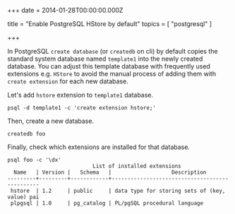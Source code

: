 
+++
date = 2014-01-28T00:00:00.000Z


title = "Enable PostgreSQL HStore by default"
topics = [ "postgresql" ]

+++

In PostgreSQL `create database` (or `createdb` on cli) by default copies the
standard system database named `template1` into the newly created database. You
can adjust this template database with frequently used extensions e.g. `HStore` to
avoid the manual process of adding them with `create extension` for each new
database.

Let's add `hstore` extension to `template1` database.

```
psql -d template1 -c 'create extension hstore;'
```

Then, create a new database.

```
createdb foo
```

Finally, check which extensions are installed for that database.

```
psql foo -c '\dx'
                           List of installed extensions
  Name   | Version |   Schema   |                   Description
---------+---------+------------+-----------------------------------------------
 hstore  | 1.2     | public     | data type for storing sets of (key, value) pai
 plpgsql | 1.0     | pg_catalog | PL/pgSQL procedural language
```

